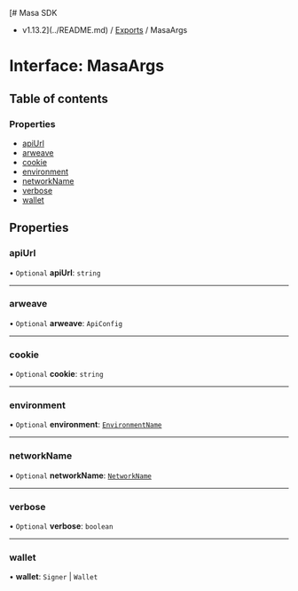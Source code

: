 [# Masa SDK
 - v1.13.2](../README.md) / [Exports](../modules.md) / MasaArgs

# Interface: MasaArgs

## Table of contents

### Properties

- [apiUrl](MasaArgs.md#apiurl)
- [arweave](MasaArgs.md#arweave)
- [cookie](MasaArgs.md#cookie)
- [environment](MasaArgs.md#environment)
- [networkName](MasaArgs.md#networkname)
- [verbose](MasaArgs.md#verbose)
- [wallet](MasaArgs.md#wallet)

## Properties

### apiUrl

• `Optional` **apiUrl**: `string`

___

### arweave

• `Optional` **arweave**: `ApiConfig`

___

### cookie

• `Optional` **cookie**: `string`

___

### environment

• `Optional` **environment**: [`EnvironmentName`](../modules.md#environmentname)

___

### networkName

• `Optional` **networkName**: [`NetworkName`](../modules.md#networkname)

___

### verbose

• `Optional` **verbose**: `boolean`

___

### wallet

• **wallet**: `Signer` \| `Wallet`
